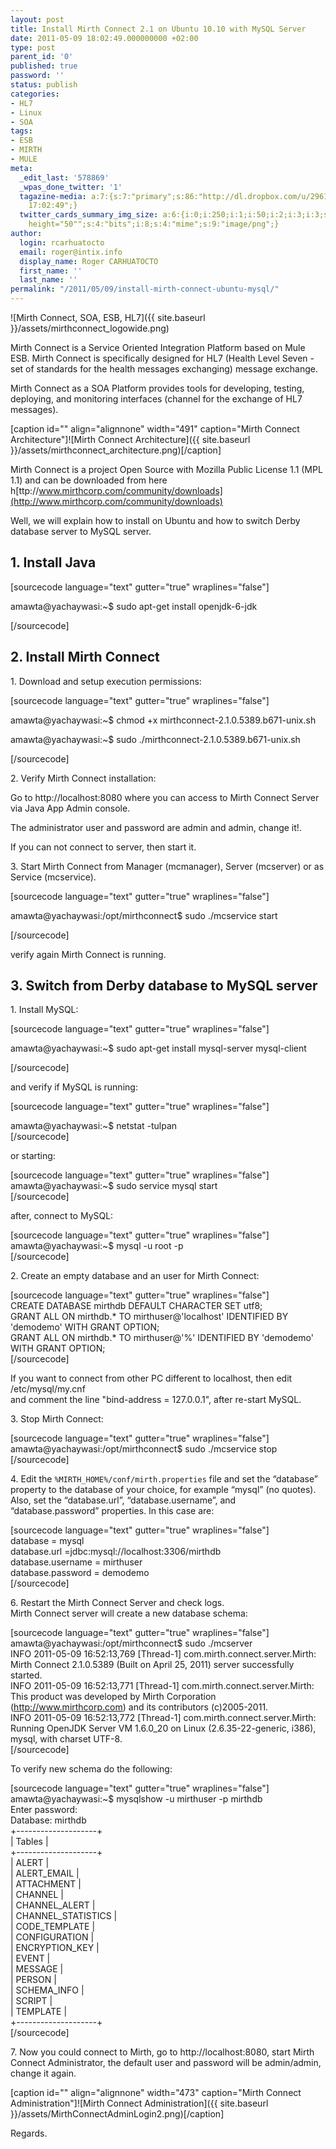 ```yaml
---
layout: post
title: Install Mirth Connect 2.1 on Ubuntu 10.10 with MySQL Server
date: 2011-05-09 18:02:49.000000000 +02:00
type: post
parent_id: '0'
published: true
password: ''
status: publish
categories:
- HL7
- Linux
- SOA
tags:
- ESB
- MIRTH
- MULE
meta:
  _edit_last: '578869'
  _wpas_done_twitter: '1'
  tagazine-media: a:7:{s:7:"primary";s:86:"http://dl.dropbox.com/u/2961879/blog20110509_mirth_connect/MirthConnectAdminLogin2.png";s:6:"images";a:3:{s:84:"http://dl.dropbox.com/u/2961879/blog20110509_mirth_connect/mirthconnect_logowide.png";a:6:{s:8:"file_url";s:84:"http://dl.dropbox.com/u/2961879/blog20110509_mirth_connect/mirthconnect_logowide.png";s:5:"width";s:3:"250";s:6:"height";s:2:"50";s:4:"type";s:5:"image";s:4:"area";s:5:"12500";s:9:"file_path";s:0:"";}s:88:"http://dl.dropbox.com/u/2961879/blog20110509_mirth_connect/mirthconnect_architecture.png";a:6:{s:8:"file_url";s:88:"http://dl.dropbox.com/u/2961879/blog20110509_mirth_connect/mirthconnect_architecture.png";s:5:"width";s:3:"491";s:6:"height";s:3:"368";s:4:"type";s:5:"image";s:4:"area";s:6:"180688";s:9:"file_path";s:0:"";}s:86:"http://dl.dropbox.com/u/2961879/blog20110509_mirth_connect/MirthConnectAdminLogin2.png";a:6:{s:8:"file_url";s:86:"http://dl.dropbox.com/u/2961879/blog20110509_mirth_connect/MirthConnectAdminLogin2.png";s:5:"width";s:3:"789";s:6:"height";s:3:"520";s:4:"type";s:5:"image";s:4:"area";s:6:"410280";s:9:"file_path";s:0:"";}}s:6:"videos";a:0:{}s:11:"image_count";s:1:"3";s:6:"author";s:6:"578869";s:7:"blog_id";s:7:"2005905";s:9:"mod_stamp";s:19:"2011-05-09
    17:02:49";}
  twitter_cards_summary_img_size: a:6:{i:0;i:250;i:1;i:50;i:2;i:3;i:3;s:23:"width="250"
    height="50"";s:4:"bits";i:8;s:4:"mime";s:9:"image/png";}
author:
  login: rcarhuatocto
  email: roger@intix.info
  display_name: Roger CARHUATOCTO
  first_name: ''
  last_name: ''
permalink: "/2011/05/09/install-mirth-connect-ubuntu-mysql/"
---
```

![Mirth Connect, SOA, ESB, HL7]({{ site.baseurl }}/assets/mirthconnect_logowide.png)

  
Mirth Connect is a Service Oriented Integration Platform based on Mule ESB. Mirth Connect is specifically designed for HL7 (Health Level Seven - set of standards for the health messages exchanging) message exchange.

  
Mirth Connect as a SOA Platform provides tools for developing, testing, deploying, and monitoring interfaces (channel for the exchange of HL7 messages).

  
[caption id="" align="alignnone" width="491" caption="Mirth Connect Architecture"]![Mirth Connect Architecture]({{ site.baseurl }}/assets/mirthconnect_architecture.png)[/caption]

  
Mirth Connect is a project Open Source with Mozilla Public License 1.1 (MPL 1.1) and can be downloaded from here h[ttp://www.mirthcorp.com/community/downloads](http://www.mirthcorp.com/community/downloads)

  
Well, we will explain how to install on Ubuntu and how to switch Derby database server to MySQL server.

  
## 1\. Install Java

  
[sourcecode language="text" gutter="true" wraplines="false"]  
  
amawta@yachaywasi:~$ sudo apt-get install openjdk-6-jdk  
  
[/sourcecode]

  
## 2\. Install Mirth Connect

  
1\. Download and setup execution permissions:

  
[sourcecode language="text" gutter="true" wraplines="false"]  
  
amawta@yachaywasi:~$ chmod +x mirthconnect-2.1.0.5389.b671-unix.sh  
  
amawta@yachaywasi:~$ sudo ./mirthconnect-2.1.0.5389.b671-unix.sh  
  
[/sourcecode]

  
2\. Verify Mirth Connect installation:

  
Go to http://localhost:8080 where you can access to Mirth Connect Server via Java App Admin console.  
  
The administrator user and password are admin and admin, change it!.  
  
If you can not connect to server, then start it.

  
3\. Start Mirth Connect from Manager (mcmanager), Server (mcserver) or as Service (mcservice).

  
[sourcecode language="text" gutter="true" wraplines="false"]  
  
amawta@yachaywasi:/opt/mirthconnect$ sudo ./mcservice start  
  
[/sourcecode]

  
verify again Mirth Connect is running.

  
## 3\. Switch from Derby database to MySQL server

  
1\. Install MySQL:

  
[sourcecode language="text" gutter="true" wraplines="false"]  
  
amawta@yachaywasi:~$ sudo apt-get install mysql-server mysql-client  
  
[/sourcecode]

  
and verify if MySQL is running:

  
[sourcecode language="text" gutter="true" wraplines="false"]  
  
amawta@yachaywasi:~$ netstat -tulpan  
[/sourcecode]

or starting:

[sourcecode language="text" gutter="true" wraplines="false"]  
amawta@yachaywasi:~$ sudo service mysql start  
[/sourcecode]

after, connect to MySQL:

[sourcecode language="text" gutter="true" wraplines="false"]  
amawta@yachaywasi:~$ mysql -u root -p  
[/sourcecode]

2\. Create an empty database and an user for Mirth Connect:

[sourcecode language="text" gutter="true" wraplines="false"]  
CREATE DATABASE mirthdb DEFAULT CHARACTER SET utf8;  
GRANT ALL ON mirthdb.* TO mirthuser@'localhost' IDENTIFIED BY 'demodemo' WITH GRANT OPTION;  
GRANT ALL ON mirthdb.* TO mirthuser@'%' IDENTIFIED BY 'demodemo' WITH GRANT OPTION;  
[/sourcecode]

If you want to connect from other PC different to localhost, then edit /etc/mysql/my.cnf  
and comment the line "bind-address = 127.0.0.1", after re-start MySQL.

3\. Stop Mirth Connect:

[sourcecode language="text" gutter="true" wraplines="false"]  
amawta@yachaywasi:/opt/mirthconnect$ sudo ./mcservice stop  
[/sourcecode]

4\. Edit the `%MIRTH_HOME%/conf/mirth.properties` file and set the “database” property to the database of your choice, for example “mysql” (no quotes).  
Also, set the “database.url”, “database.username”, and “database.password” properties. In this case are:

[sourcecode language="text" gutter="true" wraplines="false"]  
database = mysql  
database.url =jdbc:mysql://localhost:3306/mirthdb  
database.username = mirthuser  
database.password = demodemo  
[/sourcecode]

6\. Restart the Mirth Connect Server and check logs.  
Mirth Connect server will create a new database schema:

[sourcecode language="text" gutter="true" wraplines="false"]  
amawta@yachaywasi:/opt/mirthconnect$ sudo ./mcserver  
INFO 2011-05-09 16:52:13,769 [Thread-1] com.mirth.connect.server.Mirth: Mirth Connect 2.1.0.5389 (Built on April 25, 2011) server successfully started.  
INFO 2011-05-09 16:52:13,771 [Thread-1] com.mirth.connect.server.Mirth: This product was developed by Mirth Corporation (http://www.mirthcorp.com) and its contributors (c)2005-2011.  
INFO 2011-05-09 16:52:13,772 [Thread-1] com.mirth.connect.server.Mirth: Running OpenJDK Server VM 1.6.0_20 on Linux (2.6.35-22-generic, i386), mysql, with charset UTF-8.  
[/sourcecode]

To verify new schema do the following:

[sourcecode language="text" gutter="true" wraplines="false"]  
amawta@yachaywasi:~$ mysqlshow -u mirthuser -p mirthdb  
Enter password:  
Database: mirthdb  
+--------------------+  
| Tables |  
+--------------------+  
| ALERT |  
| ALERT_EMAIL |  
| ATTACHMENT |  
| CHANNEL |  
| CHANNEL_ALERT |  
| CHANNEL_STATISTICS |  
| CODE_TEMPLATE |  
| CONFIGURATION |  
| ENCRYPTION_KEY |  
| EVENT |  
| MESSAGE |  
| PERSON |  
| SCHEMA_INFO |  
| SCRIPT |  
| TEMPLATE |  
+--------------------+  
[/sourcecode]

7\. Now you could connect to Mirth, go to http://localhost:8080, start Mirth Connect Administrator, the default user and password will be admin/admin, change it again.

[caption id="" align="alignnone" width="473" caption="Mirth Connect Administration"]![Mirth Connect Administration]({{ site.baseurl }}/assets/MirthConnectAdminLogin2.png)[/caption]

Regards.
